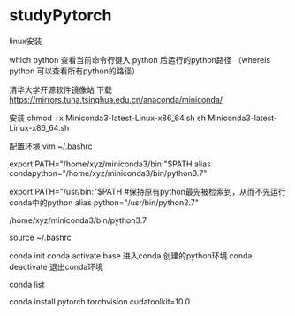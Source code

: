 # studyPytorch
linux安装

which python 查看当前命令行键入 python 后运行的python路径
（whereis python 可以查看所有python的路径）


清华大学开源软件镜像站 下载
https://mirrors.tuna.tsinghua.edu.cn/anaconda/miniconda/

安装
chmod +x Miniconda3-latest-Linux-x86_64.sh
sh Miniconda3-latest-Linux-x86_64.sh


配置环境
vim ~/.bashrc


export  PATH="/home/xyz/miniconda3/bin:"$PATH
alias condapython="/home/xyz/miniconda3/bin/python3.7"


export PATH="/usr/bin:"$PATH #保持原有python最先被检索到，从而不先运行conda中的python
alias python="/usr/bin/python2.7"



/home/xyz/miniconda3/bin/python3.7



source ~/.bashrc 

conda init
conda activate base 进入conda 创建的python环境
conda deactivate 退出conda环境

conda list 

conda install pytorch torchvision cudatoolkit=10.0
